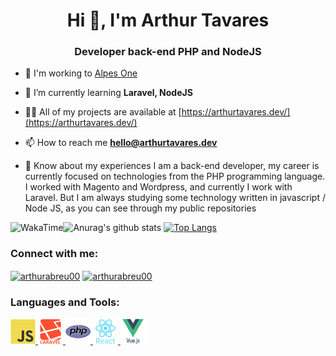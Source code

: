 <h1 align="center">Hi 👋, I'm Arthur Tavares</h1>
<h3 align="center">Developer back-end PHP and NodeJS</h3>

- 🔭 I'm working to [Alpes One](http://alpes.one/)

- 🌱 I’m currently learning **Laravel, NodeJS**

- 👨‍💻 All of my projects are available at [https://arthurtavares.dev/](https://arthurtavares.dev/)

- 📫 How to reach me **hello@arthurtavares.dev**



- 📄 Know about my experiences I am a back-end developer, my career is currently focused on technologies from the PHP programming language. I worked with Magento and Wordpress, and currently I work with Laravel. But I am always studying some technology written in javascript / Node JS, as you can see through my public repositories


![WakaTime](https://github-readme-stats.vercel.app/api/wakatime?username=arthurtavaresdev&theme=dracula)![Anurag's github stats](https://github-readme-stats.vercel.app/api?username=arthurtavaresdev&show_icons=true&theme=dracula)  [![Top Langs](https://github-readme-stats.vercel.app/api/top-langs/?username=arthurtavaresdev&hide=css,html&theme=dracula)](https://github.com/anuraghazra/github-readme-stats)

<p align="left">
<h3 align="left">Connect with me:</h3>
<a href="https://twitter.com/arthurabreu00" target="blank"><img align="center" src="https://cdn.jsdelivr.net/npm/simple-icons@3.0.1/icons/twitter.svg" alt="arthurabreu00" height="30" width="40" /></a>
<a href="https://instagram.com/arthurabreu00" target="blank"><img align="center" src="https://cdn.jsdelivr.net/npm/simple-icons@3.0.1/icons/instagram.svg" alt="arthurabreu00" height="30" width="40" /></a>
</p>


<h3 align="left">Languages and Tools:</h3>
<p align="left"> <a href="https://developer.mozilla.org/en-US/docs/Web/JavaScript" target="_blank"> <img src="https://raw.githubusercontent.com/devicons/devicon/master/icons/javascript/javascript-original.svg" alt="javascript" width="40" height="40"/> </a> <a href="https://laravel.com/" target="_blank"> <img src="https://raw.githubusercontent.com/devicons/devicon/master/icons/laravel/laravel-plain-wordmark.svg" alt="laravel" width="40" height="40"/> </a> <a href="https://www.php.net" target="_blank"> <img src="https://raw.githubusercontent.com/devicons/devicon/master/icons/php/php-original.svg" alt="php" width="40" height="40"/> </a> <a href="https://reactjs.org/" target="_blank"> <img src="https://raw.githubusercontent.com/devicons/devicon/master/icons/react/react-original-wordmark.svg" alt="react" width="40" height="40"/> </a> <a href="https://vuejs.org/" target="_blank"> <img src="https://raw.githubusercontent.com/devicons/devicon/master/icons/vuejs/vuejs-original-wordmark.svg" alt="vuejs" width="40" height="40"/> </a> </p>

